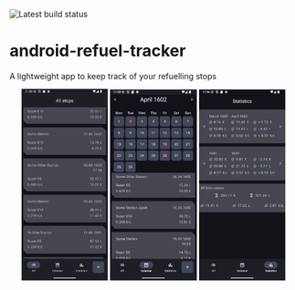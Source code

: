 ![Latest build status](https://github.com/gnush/android-refuel-tracker/actions/workflows/android.yml/badge.svg)

# android-refuel-tracker
A lightweight app to keep track of your refuelling stops

<div align="center">
<img src="https://github.com/gnush/android-refuel-tracker/blob/master/images/list_screen.png" style="width:30%" alt="Fuel Stop list screen in dark mode">
<img src="https://github.com/gnush/android-refuel-tracker/blob/master/images/calendar_screen_scaled.png" style="width:30%" alt="Fuel Stop calendar screen in dark mode">
<img src="https://github.com/gnush/android-refuel-tracker/blob/master/images/stats_screen_scaled.png" style="width:30%" alt="Fuel Stop statistics screen in dark mode">
</div>